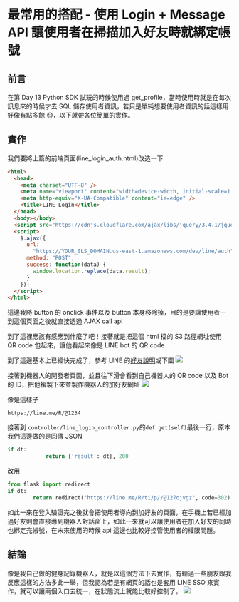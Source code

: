 # 最常用的搭配 - 使用 Login + Message API 讓使用者在掃描加入好友時就綁定帳號

## 前言

在第 Day 13 Python SDK 試玩的時候使用過 get_profile，當時使用時就是在每次訊息來的時候才去 SQL 儲存使用者資訊，若只是單純想要使用者資訊的話這樣用好像有點多餘 😓，以下就帶各位簡單的實作。

## 實作

我們要將上篇的前端頁面(line_login_auth.html)改造一下

```html
<html>
  <head>
    <meta charset="UTF-8" />
    <meta name="viewport" content="width=device-width, initial-scale=1.0" />
    <meta http-equiv="X-UA-Compatible" content="ie=edge" />
    <title>LINE Login</title>
  </head>
  <body></body>
  <script src="https://cdnjs.cloudflare.com/ajax/libs/jquery/3.4.1/jquery.js"></script>
  <script>
    $.ajax({
      url:
        "https://YOUR_SLS_DOMAIN.us-east-1.amazonaws.com/dev/line/auth",
      method: "POST",
      success: function(data) {
        window.location.replace(data.result);
      }
    });
  </script>
</html>
```

這邊我將 button 的 onclick 事件以及 button 本身移除掉，目的是要讓使用者一到這個頁面之後就直接透過 AJAX call api

到了這裡應該有感應到什麼了吧！接著就是把這個 html 檔的 S3 路徑網址使用 QR code 包起來，讓他看起來像是 LINE bot 的 QR code

到了這邊基本上已經快完成了，參考 LINE 的[好友說明](https://developers.line.biz/en/docs/messaging-api/using-line-url-scheme/?fbclid=IwAR25G73QmKIGm1l7kPNFzDIpMwBKQRQVxPP8ZpPzp3p-FSES2fnWcVCue_c)或下圖
![](https://i.imgur.com/fEEzOsy.png)

接著到機器人的開發者頁面，並且往下滑會看到自己機器人的 QR code 以及 Bot 的 ID，把他複製下來並製作機器人的加好友網址
![](https://i.imgur.com/Mn3RG26.png)

像是這樣子

```
https://line.me/R/@1234
```

接著到 `controller/line_login_controller.py`的`def get(self)`最後一行，原本我們這邊做的是回傳 JSON

```python
if dt:
			return {'result': dt}, 200
```

改用

```python
from flask import redirect
if dt:
 		return redirect("https://line.me/R/ti/p//@127ojvgz", code=302)
```

如此一來在登入驗證完之後就會把使用者導向到加好友的頁面，在手機上若已經加過好友則會直接導到機器人對話窗上，如此一來就可以讓使用者在加入好友的同時也綁定完帳號，在未來使用的時候 api 這邊也比較好控管使用者的權限問題。

## 結論

像是我自己做的健身記錄機器人，就是以這個方法下去實作，有聽過一些朋友跟我反應這樣的方法多此一舉，但我認為若是有網頁的話也是套用 LINE SSO 來實作，就可以讓兩個入口去統一，在狀態流上就能比較好控制了。
![](https://i.imgur.com/8fKlsAt.jpg)
